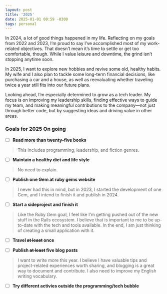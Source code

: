 ```yaml
---
layout: post
title: '2025'
date: 2025-01-01 00:59 -0300
tags: personal
---
```

In 2024, a lot of good things happened in my life. Reflecting on my goals from 2022 and 2023, I’m proud to say I’ve accomplished most of my work-related objectives. That doesn’t mean it’s time to settle or get too comfortable, though. While I value leisure and downtime, the grind isn’t stopping anytime soon.

In 2025, I want to explore new hobbies and revive some old, healthy habits. My wife and I also plan to tackle some long-term financial decisions, like purchasing a car and a house, as well as reevaluating whether traveling twice a year still fits into our future plans.

Looking ahead, I’m especially determined to grow as a tech leader. My focus is on improving my leadership skills, finding effective ways to guide my team, and making meaningful contributions to the company—not just through better code, but by suggesting ideas and driving value in other areas.

### Goals for 2025 **On going**

- [ ] **Read more than twenty-five books**
> This includes programming, leadership, and fiction genres.

- [ ] **Maintain a healthy diet and life style**
> No need to explain.

- [ ] **Publish one Gem at ruby gems website**
> I never had this in mind, but in 2023, I started the development of one Gem, and I intend to finish it and publish in 2024.

- [ ] **Start a sideproject and finish it**
> Like the Ruby Gem goal, I feel like I'm getting pushed out of the new stuff in the Rails ecosystem. I believe that is important to me to be up-to-date with the tech and tools available. In the end, I am just thinking of creating a small application with it.

- [ ] **Travel ~~at least~~ once**

- [ ] **Publish ~~at least~~ five blog posts**
> I want to write more this year. I believe I have valuable tips and project-related experiences worth sharing, and blogging is a great way to document and contribute. I also need to improve my English writing vocabulary.

- [ ] **Try different activies outside the programming/tech bubble**
